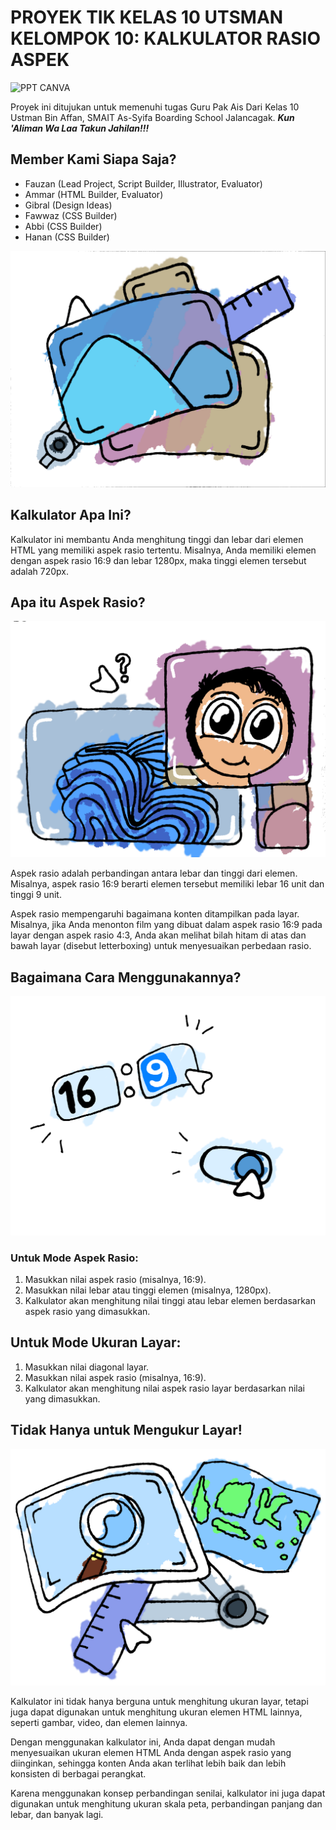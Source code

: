 # PROYEK TIK KELAS 10 UTSMAN KELOMPOK 10: KALKULATOR RASIO ASPEK

![PPT CANVA](https://www.canva.com/design/DAGfgMcq2fA/hQiDFKwR5jUX3tvQIVo-Ow/view?embed)
</iframe>

Proyek ini ditujukan untuk memenuhi tugas Guru Pak Ais
Dari Kelas 10 Ustman Bin Affan, SMAIT As-Syifa Boarding School Jalancagak.
***Kun 'Aliman Wa Laa Takun Jahilan!!!***

## Member Kami Siapa Saja?

- Fauzan (Lead Project, Script Builder, Illustrator, Evaluator)
- Ammar (HTML Builder, Evaluator)
- Gibral (Design Ideas)
- Fawwaz (CSS Builder)
- Abbi (CSS Builder)
- Hanan (CSS Builder)

![Kalkulator Aspek Rasio](assets/ratio-tool.png)

## Kalkulator Apa Ini?

Kalkulator ini membantu Anda menghitung tinggi dan lebar dari elemen HTML yang memiliki aspek rasio tertentu. Misalnya, Anda memiliki elemen dengan aspek rasio 16:9 dan lebar 1280px, maka tinggi elemen tersebut adalah 720px.

## Apa itu Aspek Rasio?

![Aspek Rasio](assets/ratio-aspect.png)

Aspek rasio adalah perbandingan antara lebar dan tinggi dari elemen. Misalnya, aspek rasio 16:9 berarti elemen tersebut memiliki lebar 16 unit dan tinggi 9 unit.

Aspek rasio mempengaruhi bagaimana konten ditampilkan pada layar. Misalnya, jika Anda menonton film yang dibuat dalam aspek rasio 16:9 pada layar dengan aspek rasio 4:3, Anda akan melihat bilah hitam di atas dan bawah layar (disebut letterboxing) untuk menyesuaikan perbedaan rasio.

## Bagaimana Cara Menggunakannya?

![Cara Menggunakannya](assets/usage.png)

### Untuk Mode Aspek Rasio:
1. Masukkan nilai aspek rasio (misalnya, 16:9).
2. Masukkan nilai lebar atau tinggi elemen (misalnya, 1280px).
3. Kalkulator akan menghitung nilai tinggi atau lebar elemen berdasarkan aspek rasio yang dimasukkan.

## Untuk Mode Ukuran Layar:
1. Masukkan nilai diagonal layar.
2. Masukkan nilai aspek rasio (misalnya, 16:9).
3. Kalkulator akan menghitung nilai aspek rasio layar berdasarkan nilai yang dimasukkan.

## Tidak Hanya untuk Mengukur Layar!

![Kegunaan Lainnya](assets/ratio-others.png)

Kalkulator ini tidak hanya berguna untuk menghitung ukuran layar, tetapi juga dapat digunakan untuk menghitung ukuran elemen HTML lainnya, seperti gambar, video, dan elemen lainnya.

Dengan menggunakan kalkulator ini, Anda dapat dengan mudah menyesuaikan ukuran elemen HTML Anda dengan aspek rasio yang diinginkan, sehingga konten Anda akan terlihat lebih baik dan lebih konsisten di berbagai perangkat.

Karena menggunakan konsep perbandingan senilai, kalkulator ini juga dapat digunakan untuk menghitung ukuran skala peta, perbandingan panjang dan lebar, dan banyak lagi.
